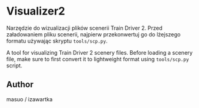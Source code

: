 # Visualizer2

Narzędzie do wizualizacji plików scenerii Train Driver 2.
Przed załadowaniem pliku scenerii, najpierw przekonwertuj go do lżejszego formatu używając skryptu `tools/scp.py`.

A tool for visualizing Train Driver 2 scenery files.
Before loading a scenery file, make sure to first convert it to lightweight format using `tools/scp.py` script.

## Author

masuo / izawartka
